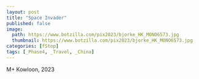 ```yaml
---
layout: post
title: "Space Invader"
published: false
image:
  path: https://www.botzilla.com/pix2023/bjorke_HK_MONO6573.jpg
  thumbnail: https://www.botzilla.com/pix2023/bjorke_HK_MONO6573.jpg
categories: [fStop]
tags: [_Phase4, _Travel, _China]
---
```


M+ Kowloon, 2023

